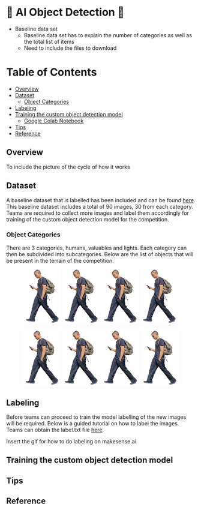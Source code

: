 # :robot: AI Object Detection :robot:
* Baseline data set
    * Baseline data set has to explain the number of categories as well as the total list of items
    * Need to include the files to download 


# Table of Contents
* [Overview](#chapter1)
* [Dataset](#chapter1)
    * [Object Categories](#chapter1.1)
* [Labeling](#chapter2)
* [Training the custom object detection model](#chapter1)
    * [Google Colab Notebook](custom-yolov5-object-detection.ipynb)
* [Tips](#chapter1)
* [Reference](#chapter1)

## Overview <a id="chapter1"></a>  

To include the picture of the cycle of how it works

## Dataset <a id="chapter2"></a>

A baseline dataset that is labelled has been included and can be found [here](/data). This baseline dataset includes a total of 90 images, 30 from each category. Teams are required to collect more images and label them accordingly for training of the custom object detection model for the competition. 

### Object Categories <a id="chapter1.1"></a>

There are 3 categories, humans, valuables and lights. Each category can then be subdivided into subcategories. Below are the list of objects that will be present in the terrain of the competition. 

<p align="center">
    <img src="/data/images/human1.jpg" width="100" title='testing1' />
    <img src="/data/images/human1.jpg" width="100" title='testing2' />
    <img src="/data/images/human1.jpg" width="100" title='testing3' />
    <img src="/data/images/human1.jpg" width="100" title='testing4' />
</p>

<p align="center">
    <img src="/data/images/human1.jpg" width="20%" title='testing1' />
    <img src="/data/images/human1.jpg" width="20%" title='testing2' />
    <img src="/data/images/human1.jpg" width="20%" title='testing3' />
    <img src="/data/images/human1.jpg" width="20%" title='testing4' />
</p>

## Labeling <a id="chapter2"></a>

Before teams can proceed to train the model labelling of the new images will be required. Below is a guided tutorial on how to label the images. Teams can obtain the label.txt file [here](/data). 

Insert the gif for how to do labeling on makesense.ai


## Training the custom object detection model <a id="chapter1.1"></a>



## Tips 


## Reference




